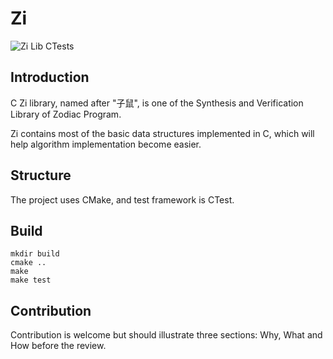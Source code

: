 # Zi
![Zi Lib CTests](https://github.com/wjrforcyber/Zi/actions/workflows/main.yml/badge.svg)

## Introduction
C Zi library, named after "子鼠", is one of the Synthesis and Verification Library of Zodiac Program.

Zi contains most of the basic data structures implemented in C, which will help algorithm implementation become easier.

## Structure
The project uses CMake, and test framework is CTest.

## Build
```
mkdir build
cmake ..
make
make test
```

## Contribution 
Contribution is welcome but should illustrate three sections: Why, What and How before the review.
